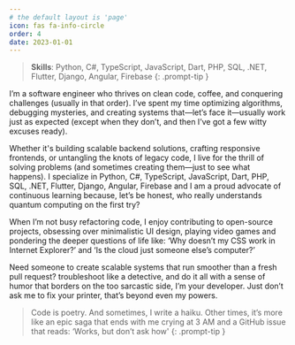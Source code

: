 ```yaml
---
# the default layout is 'page'
icon: fas fa-info-circle
order: 4
date: 2023-01-01
---
```


> **Skills**: Python, C#, TypeScript, JavaScript, Dart, PHP, SQL, .NET, Flutter, Django, Angular, Firebase
{: .prompt-tip }


I’m a software engineer who thrives on clean code, coffee, and conquering challenges (usually in that order). I’ve spent my time optimizing algorithms, debugging mysteries, and creating systems that—let’s face it—usually work just as expected (except when they don’t, and then I’ve got a few witty excuses ready).

Whether it's building scalable backend solutions, crafting responsive frontends, or untangling the knots of legacy code, I live for the thrill of solving problems (and sometimes creating them—just to see what happens). I specialize in Python, C#, TypeScript, JavaScript, Dart, PHP, SQL, .NET, Flutter, Django, Angular, Firebase and I am a proud advocate of continuous learning because, let’s be honest, who really understands quantum computing on the first try?

When I’m not busy refactoring code, I enjoy contributing to open-source projects, obsessing over minimalistic UI design, playing video games and pondering the deeper questions of life like: ‘Why doesn’t my CSS work in Internet Explorer?’ and ‘Is the cloud just someone else’s computer?’

Need someone to create scalable systems that run smoother than a fresh pull request? troubleshoot like a detective, and do it all with a sense of humor that borders on the too sarcastic side, I’m your developer. Just don’t ask me to fix your printer, that’s beyond even my powers.

> Code is poetry. And sometimes, I write a haiku. Other times, it’s more like an epic saga that ends with me crying at 3 AM and a GitHub issue that reads: ‘Works, but don’t ask how'
{: .prompt-tip }
